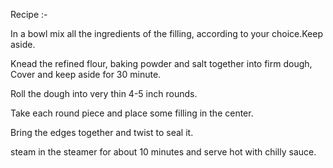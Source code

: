 Recipe :-

 In a bowl mix all the ingredients of the filling,
 according to your choice.Keep aside.

Knead the refined flour, baking powder and salt
together into firm dough, Cover and keep aside for 
30 minute.

Roll the dough into very thin 4-5 inch rounds.

Take each round piece and place some filling in the
center.

Bring the edges together and twist to seal it.

steam in the steamer for about 10 minutes and serve 
hot with chilly sauce.

